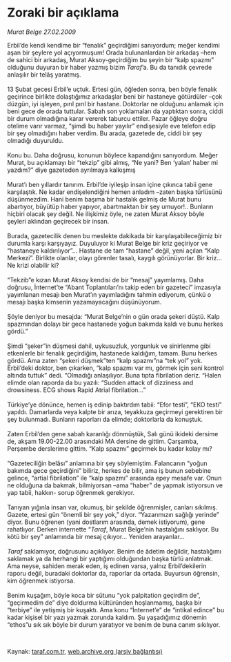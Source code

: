 # Zoraki bir açıklama

*Murat Belge 27.02.2009*

<div class="taraf_structure_2col_1zq">
<div class="margen_n">



 <p>Erbil’de kendi kendime bir “fenalık” geçirdiğimi sanıyordum; meğer kendimi aşan bir şeylere yol açıyormuşum! Orada bulunanlardan bir arkadaş –hem de sahici bir arkadaş, Murat Aksoy-geçirdiğim bu şeyin bir “kalp spazmı” olduğunu duyuran bir haber yazmış bizim <i>Taraf</i>’a. Bu da tanıdık çevrede anlaşılır bir telâş yaratmış. <br/><br/>13 Şubat gecesi Erbil’e uçtuk. Ertesi gün, öğleden sonra, ben böyle fenalık geçirince birlikte dolaştığımız arkadaşlar beni bir hastaneye götürdüler –çok düzgün, iyi işleyen, pırıl pırıl bir hastane. Doktorlar ne olduğunu anlamak için beni gece de orada tuttular. Sabah son yoklamaları da yaptıktan sonra, ciddi bir durum olmadığına karar vererek taburcu ettiler. Pazar öğleye doğru otelime varır varmaz, “şimdi bu haber yayılır” endişesiyle eve telefon edip bir şey olmadığını haber verdim. Bu arada, gazetede de, ciddi bir şey olmadığı duyuruldu. <br/><br/>Konu bu. Daha doğrusu, konunun böylece kapandığını sanıyordum. Meğer Murat, bu açıklamayı bir “tekzip” gibi almış, “Ne yani? Ben ‘yalan’ haber mi yazdım?” diye gazeteden ayrılmaya kalkışmış <br/><br/>Murat’ı ben yıllardır tanırım. Erbil’de iyileşip insan içine çıkınca tabii gene karşılaştık. Ne kadar endişelendiğini hemen anladım –zaten başka türlüsünü düşünmezdim. Hani benim başıma bir hastalık gelmiş de Murat bunu abartıyor, büyütüp haber yapıyor, abartmaktan bir şey umuyor!.. Bunların hiçbiri olacak şey değil. Ne ilişkimiz öyle, ne zaten Murat Aksoy böyle şeyleri aklından geçirecek bir insan. <br/><br/>Burada, gazetecilik denen bu meslekte dakikada bir karşılaşabileceğimiz bir durumla karşı karşıyayız. Duyuluyor ki Murat Belge bir kriz geçiriyor ve “hastaneye kaldırılıyor”... Hastane de tam “hastane” değil, yeni açılan “Kalp Merkezi”. Birlikte olanlar, olayı görenler tasalı, kaygılı görünüyorlar. Bir kriz... Ne krizi olabilir ki? <br/><br/>“Tekzib”e kızan Murat Aksoy kendisi de bir “mesaj” yayımlamış. Daha doğrusu, İnternet’te “Abant Toplantıları’nı takip eden bir gazeteci” imzasıyla yayımlanan mesajı ben Murat’ın yayımladığını tahmin ediyorum, çünkü o mesajı başka kimsenin yazamayacağını düşünüyorum. <br/><br/>Şöyle deniyor bu mesajda: “Murat Belge’nin o gün orada şekeri düştü. Kalp spazmından dolayı bir gece hastanede yoğun bakımda kaldı ve bunu herkes gördü.” <br/><br/>Şimdi “şeker”in düşmesi dahil, uykusuzluk, yorgunluk ve sinirlenme gibi etkenlerle bir fenalık geçirdiğim, hastanede kaldığım, tamam. Bunu herkes gördü. Ama zaten “şekeri düşmek”ten “kalp spazmı”na “tek yol” yok. Erbil’deki doktor, ben çıkarken, “kalp spazmı var mı, görmek için seni kontrol altında tuttuk” dedi. “Olmadığı anlaşılıyor. Buna tıpta fibrilation deriz. “Halen elimde olan raporda da bu yazılı: “Sudden attack of dizziness and drowsiness. ECG shows Rapid Atrial fibrilation...” <br/><br/>Türkiye’ye dönünce, hemen iş edinip baktırdım tabii: “Efor testi”, “EKO testi” yapıldı. Damarlarda veya kalpte bir arıza, teyakkuza geçirmeyi gerektiren bir şey bulunmadı. Bunların raporları da elimde; doktorlarla da konuştuk. <br/><br/>Zaten Erbil’den gene sabah karanlığı dönmüştük, Salı günü ikideki dersime de, akşam 19.00-22.00 arasındaki MA dersine de gittim. Çarşamba, Perşembe derslerime gittim. “Kalp spazmı” geçirmek bu kadar kolay mı? <br/><br/>“Gazeteciliğin belâsı” anlamına bir şey söylemiştim. Falancanın “yoğun bakımda gece geçirdiğini” biliriz, herkes de bilir, ama iş bunun sebebine gelince, “artial fibrilation” ile “kalp spazmı” arasında epey mesafe var. Onun ne olduğuna da bakmak, bilmiyorsan –ama “haber” de yapmak istiyorsun ve yap tabii, hakkın- sorup öğrenmek gerekiyor. <br/><br/>Tanıyan yığınla insan var, okumuş, bir şekilde öğrenmişler, canları sıkılmış. Gazete, ertesi gün “önemli bir şey yok,” diyor. “Yazarımızın sağlığı yerinde” diyor. Bunu öğrenen (yani dostlarım arasında, demek istiyorum), gene rahatlıyor. Derken internette “<i>Taraf</i>, Murat Belge’nin hastalığını saklıyor. Bu kötü bir şey” anlamında bir mesaj çıkıyor... Yeniden arayanlar...<i> <br/><br/>Taraf</i> saklamıyor, doğrusunu açıklıyor. Benim de âdetim değildir, hastalığımı saklamak ya da herhangi bir yaptığımı olduğundan başka türlü anlatmak. Ama neyse, sahiden merak eden, iş edinen varsa, yalnız Erbil’dekilerin raporu değil, buradaki doktorlar da, raporlar da ortada. Buyursun öğrensin, kim öğrenmek istiyorsa. <br/><br/>Benim kuşağım, böyle koca bir sütunu “yok palpitation geçirdim de”, “geçirmedim de” diye doldurma kültüründen hoşlanmamış, başka bir “terbiye” ile yetişmiş bir kuşaktı. Ama konu “İnternet’e” de “intikal edince” bu kadar kişisel bir yazı yazmak zorunda kaldım. Şu yaşadığımız dönemin “ethos”u sık sık böyle bir durum yaratıyor ve benim de buna canım sıkılıyor.</p>

<br/>


<div id="taraf_not">
</div>

</div>


</div>

Kaynak: [taraf.com.tr](http://www.taraf.com.tr:80/makale/4221.htm), [web.archive.org (arşiv bağlantısı)](http://web.archive.org/web/20090504124704/http://www.taraf.com.tr:80/makale/4221.htm)
